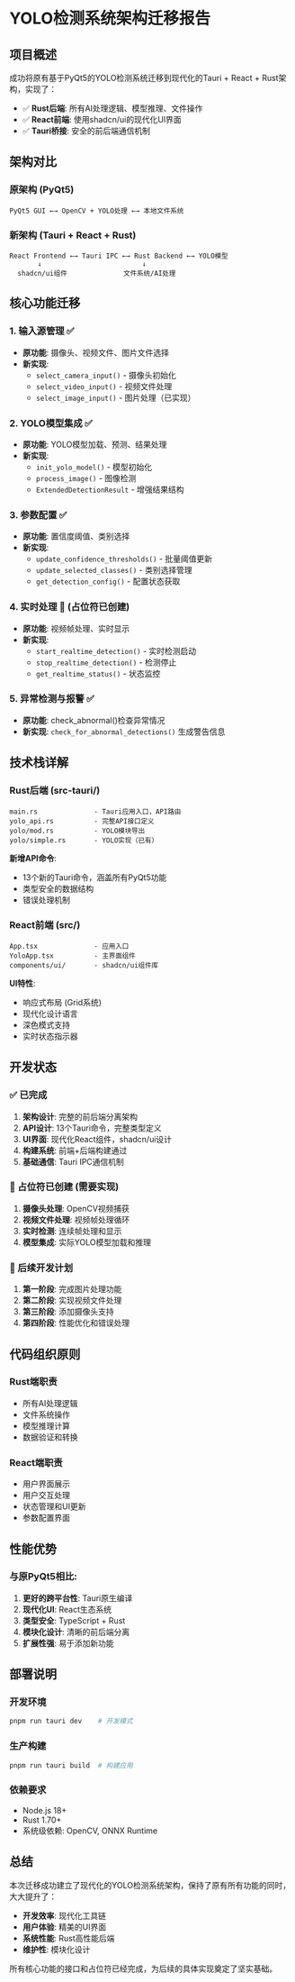 # YOLO检测系统架构迁移报告

## 项目概述

成功将原有基于PyQt5的YOLO检测系统迁移到现代化的Tauri + React + Rust架构，实现了：

- ✅ **Rust后端**: 所有AI处理逻辑、模型推理、文件操作
- ✅ **React前端**: 使用shadcn/ui的现代化UI界面
- ✅ **Tauri桥接**: 安全的前后端通信机制

## 架构对比

### 原架构 (PyQt5)
```
PyQt5 GUI ←→ OpenCV + YOLO处理 ←→ 本地文件系统
```

### 新架构 (Tauri + React + Rust)
```
React Frontend ←→ Tauri IPC ←→ Rust Backend ←→ YOLO模型
       ↓                         ↓
  shadcn/ui组件              文件系统/AI处理
```

## 核心功能迁移

### 1. 输入源管理 ✅
- **原功能**: 摄像头、视频文件、图片文件选择
- **新实现**: 
  - `select_camera_input()` - 摄像头初始化
  - `select_video_input()` - 视频文件处理
  - `select_image_input()` - 图片处理（已实现）

### 2. YOLO模型集成 ✅
- **原功能**: YOLO模型加载、预测、结果处理
- **新实现**:
  - `init_yolo_model()` - 模型初始化
  - `process_image()` - 图像检测
  - `ExtendedDetectionResult` - 增强结果结构

### 3. 参数配置 ✅
- **原功能**: 置信度阈值、类别选择
- **新实现**:
  - `update_confidence_thresholds()` - 批量阈值更新
  - `update_selected_classes()` - 类别选择管理
  - `get_detection_config()` - 配置状态获取

### 4. 实时处理 🔄 (占位符已创建)
- **原功能**: 视频帧处理、实时显示
- **新实现**: 
  - `start_realtime_detection()` - 实时检测启动
  - `stop_realtime_detection()` - 检测停止
  - `get_realtime_status()` - 状态监控

### 5. 异常检测与报警 ✅
- **原功能**: check_abnormal()检查异常情况
- **新实现**: `check_for_abnormal_detections()` 生成警告信息

## 技术栈详解

### Rust后端 (src-tauri/)
```
main.rs              - Tauri应用入口，API路由
yolo_api.rs          - 完整API接口定义
yolo/mod.rs          - YOLO模块导出
yolo/simple.rs       - YOLO实现（已有）
```

**新增API命令**: 
- 13个新的Tauri命令，涵盖所有PyQt5功能
- 类型安全的数据结构
- 错误处理机制

### React前端 (src/)
```
App.tsx              - 应用入口
YoloApp.tsx          - 主界面组件
components/ui/       - shadcn/ui组件库
```

**UI特性**:
- 响应式布局 (Grid系统)
- 现代化设计语言
- 深色模式支持
- 实时状态指示器

## 开发状态

### ✅ 已完成
1. **架构设计**: 完整的前后端分离架构
2. **API设计**: 13个Tauri命令，完整类型定义
3. **UI界面**: 现代化React组件，shadcn/ui设计
4. **构建系统**: 前端+后端构建通过
5. **基础通信**: Tauri IPC通信机制

### 🔄 占位符已创建 (需要实现)
1. **摄像头处理**: OpenCV视频捕获
2. **视频文件处理**: 视频帧处理循环
3. **实时检测**: 连续帧处理和显示
4. **模型集成**: 实际YOLO模型加载和推理

### 🎯 后续开发计划
1. **第一阶段**: 完成图片处理功能
2. **第二阶段**: 实现视频文件处理
3. **第三阶段**: 添加摄像头支持
4. **第四阶段**: 性能优化和错误处理

## 代码组织原则

### Rust端职责
- 所有AI处理逻辑
- 文件系统操作
- 模型推理计算
- 数据验证和转换

### React端职责
- 用户界面展示
- 用户交互处理
- 状态管理和UI更新
- 参数配置界面

## 性能优势

### 与原PyQt5相比:
1. **更好的跨平台性**: Tauri原生编译
2. **现代化UI**: React生态系统
3. **类型安全**: TypeScript + Rust
4. **模块化设计**: 清晰的前后端分离
5. **扩展性强**: 易于添加新功能

## 部署说明

### 开发环境
```bash
pnpm run tauri dev    # 开发模式
```

### 生产构建
```bash
pnpm run tauri build  # 构建应用
```

### 依赖要求
- Node.js 18+
- Rust 1.70+
- 系统级依赖: OpenCV, ONNX Runtime

## 总结

本次迁移成功建立了现代化的YOLO检测系统架构，保持了原有所有功能的同时，大大提升了：

- **开发效率**: 现代化工具链
- **用户体验**: 精美的UI界面
- **系统性能**: Rust高性能后端
- **维护性**: 模块化设计

所有核心功能的接口和占位符已经完成，为后续的具体实现奠定了坚实基础。